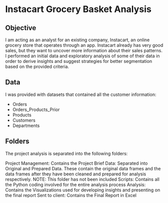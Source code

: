 # Instacart Grocery Basket Analysis
## Objective
I am acting as an analyst for an existing company, Instacart, an online grocery store that operates through an app. 
Instacart already has very good sales, but they 
want to uncover more information about their sales patterns. I performed
an initial data and exploratory analysis of some of their data in order
to derive insights and suggest strategies for better segmentation based on
the provided criteria. 

## Data
I was provided with datasets that contained all the customer information:

- Orders
- Orders_Products_Prior
- Products
- Customers
- Departments

## Folders
The project analysis is separated into the following folders:

Project Management: Contains the Project Brief
Data: Separated into Original and Prepared Data. These contain the original data frames and the data frames after they have been cleaned and prepared for analysis respectively. NOTE: This folder has not been included
Scripts: Contains all the Python coding involved for the entire analysis process
Analysis: Contains the Visualizations used for developing insights and presenting on the final report
Sent to client: Contains the Final Report in Excel
